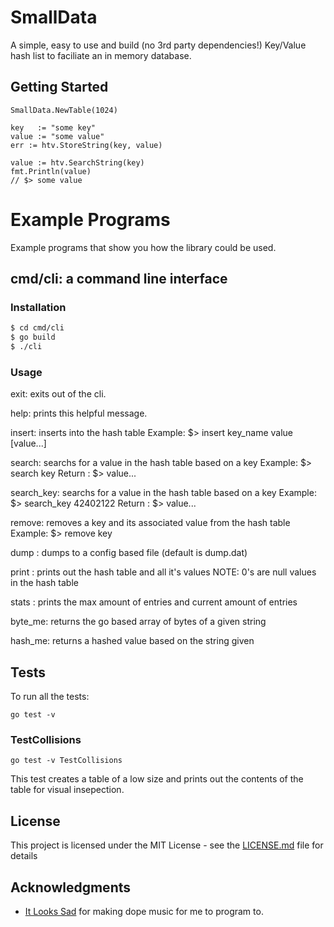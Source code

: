# SmallData

A simple, easy to use and build (no 3rd party dependencies!) Key/Value hash list to faciliate an in memory database.

## Getting Started

```Golang 
SmallData.NewTable(1024)

key   := "some key"
value := "some value"
err := htv.StoreString(key, value)

value := htv.SearchString(key)
fmt.Println(value)
// $> some value
```

# Example Programs

Example programs that show you how the library could be used.

## cmd/cli: a command line interface 

### Installation
``` Bash
$ cd cmd/cli
$ go build
$ ./cli
```
### Usage
exit: exits out of the cli.

help: prints this helpful message.

insert: inserts into the hash table
        Example: $> insert key_name value [value...]

search: searchs for a value in the hash table based on a key
        Example: $> search key
        Return : $> value...

search_key: searchs for a value in the hash table based on a key
        Example: $> search_key 42402122
        Return : $> value... 

remove: removes a key and its associated value from the hash table
        Example: $> remove key

dump  : dumps to a config based file (default is dump.dat)

print : prints out the hash table and all it's values
        NOTE: 0's are null values in the hash table

stats : prints the max amount of entries and current amount of entries

byte_me: returns the go based array of bytes of a given string

hash_me: returns a hashed value based on the string given

## Tests

To run all the tests:

```
go test -v 
```

### TestCollisions

```
go test -v TestCollisions
```

This test creates a table of a low size and prints out the contents of the table for visual insepection.

## License

This project is licensed under the MIT License - see the [LICENSE.md](LICENSE.md) file for details

## Acknowledgments

* [It Looks Sad](https://itlookssad.bandcamp.com) for making dope music for me to program to.
